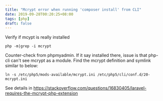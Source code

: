 ```yaml
---
title: "Mcrypt error when running 'composer install' from CLI"
date: 2019-09-28T00:20:25+08:00
tags: [php]
draft: false
---
```


Verify if mcypt is really installed
```
php -m|grep -i mcrypt
```
Counter-check from phpmyadmin. If it say installed there, issue is that php-cli can't see mcrypt as a module.
Find the mcrypt definition and symlink similar to below:
```
ln -s /etc/php5/mods-available/mcrypt.ini /etc/php5/cli/conf.d/20-mcrypt.ini
```
See details in https://stackoverflow.com/questions/16830405/laravel-requires-the-mcrypt-php-extension
